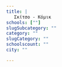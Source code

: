 ```yaml
---
title: |
   Σκίτσο - Κόμικ
schools: [""]
slugSubcategory: ""
category: ""
slugCategory: ""
schoolscount: ""
city: ""

---
```


